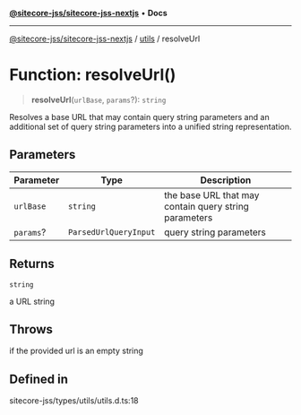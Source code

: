 [**@sitecore-jss/sitecore-jss-nextjs**](../../README.md) • **Docs**

***

[@sitecore-jss/sitecore-jss-nextjs](../../README.md) / [utils](../README.md) / resolveUrl

# Function: resolveUrl()

> **resolveUrl**(`urlBase`, `params`?): `string`

Resolves a base URL that may contain query string parameters and an additional set of query
string parameters into a unified string representation.

## Parameters

| Parameter | Type | Description |
| ------ | ------ | ------ |
| `urlBase` | `string` | the base URL that may contain query string parameters |
| `params`? | `ParsedUrlQueryInput` | query string parameters |

## Returns

`string`

a URL string

## Throws

if the provided url is an empty string

## Defined in

sitecore-jss/types/utils/utils.d.ts:18
